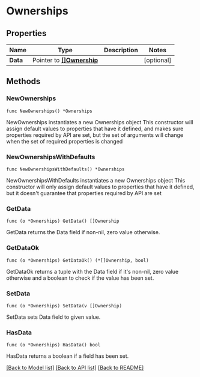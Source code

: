 # Ownerships

## Properties

Name | Type | Description | Notes
------------ | ------------- | ------------- | -------------
**Data** | Pointer to [**[]Ownership**](Ownership.md) |  | [optional] 

## Methods

### NewOwnerships

`func NewOwnerships() *Ownerships`

NewOwnerships instantiates a new Ownerships object
This constructor will assign default values to properties that have it defined,
and makes sure properties required by API are set, but the set of arguments
will change when the set of required properties is changed

### NewOwnershipsWithDefaults

`func NewOwnershipsWithDefaults() *Ownerships`

NewOwnershipsWithDefaults instantiates a new Ownerships object
This constructor will only assign default values to properties that have it defined,
but it doesn't guarantee that properties required by API are set

### GetData

`func (o *Ownerships) GetData() []Ownership`

GetData returns the Data field if non-nil, zero value otherwise.

### GetDataOk

`func (o *Ownerships) GetDataOk() (*[]Ownership, bool)`

GetDataOk returns a tuple with the Data field if it's non-nil, zero value otherwise
and a boolean to check if the value has been set.

### SetData

`func (o *Ownerships) SetData(v []Ownership)`

SetData sets Data field to given value.

### HasData

`func (o *Ownerships) HasData() bool`

HasData returns a boolean if a field has been set.


[[Back to Model list]](../README.md#documentation-for-models) [[Back to API list]](../README.md#documentation-for-api-endpoints) [[Back to README]](../README.md)


